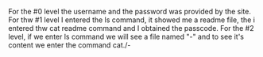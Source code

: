 For the #0 level the username and the password was provided by the site.
For thw #1 level I entered the ls command, it showed me a readme file, the i entered thw cat readme command and I obtained the passcode.
For the #2 level, if we enter ls command we will see a file named "-" and to see it's content we enter the command cat./-
